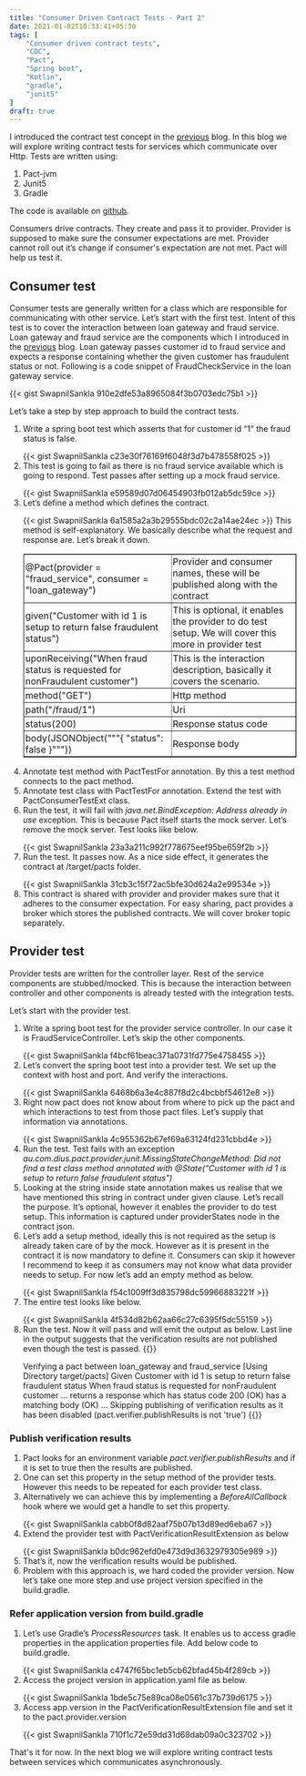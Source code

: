 ```yaml
---
title: "Consumer Driven Contract Tests - Part 2"
date: 2021-01-02T10:33:41+05:30
tags: [
    "Consumer driven contract tests",
    "CDC",
    "Pact",
    "Spring boot",
    "Kotlin",
    "gradle",
    "junit5"
]
draft: true
---
```

I introduced the contract test concept in the <a href="https://swapnilsankla.me/post/consumer-driven-contract-tests-part-1">previous</a> blog. In this blog we will explore writing contract tests for services which communicate over Http. Tests are written using:
<ol>
  <li>Pact-jvm</li>
  <li>Junit5</li>
  <li>Gradle</li>
</ol>

The code is available on <a href="https://github.com/SwapnilSankla/cdc.git">github</a>.

Consumers drive contracts. They create and pass it to provider. Provider is supposed to make sure the consumer expectations are met. Provider cannot roll out it’s change if consumer's expectation are not met. Pact will help us test it.

<h2>Consumer test</h2>
Consumer tests are generally written for a class which are responsible for communicating with other service. Let’s start with the first test. Intent of this test is to cover the interaction between loan gateway and fraud service. Loan gateway and fraud service are the components which I introduced in the <a href="https://swapnilsankla.me/post/consumer-driven-contract-tests-part-1">previous</a> blog. Loan gateway passes customer id to fraud service and expects a response containing whether the given customer has fraudulent status or not. Following is a code snippet of FraudCheckService in the loan gateway service.

{{< gist SwapnilSankla 910e2dfe53a8965084f3b0703edc75b1 >}}

Let’s take a step by step approach to build the contract tests. 

<ol>
<li>Write a spring boot test which asserts that for customer id “1” the fraud status is false.
<p></p>
{{< gist SwapnilSankla c23e30f76169f6048f3d7b478558f025 >}}
</li>
<li>This test is going to fail as there is no fraud service available which is going to respond. Test passes after setting up a mock fraud service.
<p></p>
{{< gist SwapnilSankla e59589d07d06454903fb012ab5dc59ce >}}
</li>
<li>Let’s define a method which defines the contract.
<p></p>
{{< gist SwapnilSankla 6a1585a2a3b29555bdc02c2a14ae24ec >}}
This method is self-explanatory. We basically describe what the request and response are. Let’s break it down.
<p></p>
<table border="1px">
  <tr>
    <td style="padding: 2px;">@Pact(provider = "fraud_service", consumer = "loan_gateway")</td>
    <td style="padding: 2px;">Provider and consumer names, these will be published along with the contract</td>
  </tr>
  <tr>
    <td style="padding: 2px;">given("Customer with id 1 is setup to return false fraudulent status")</td>
    <td style="padding: 2px;">This is optional, it enables the provider to do test setup. We will cover this more in provider test</td>
  </tr>
  <tr>
    <td style="padding: 2px;">uponReceiving("When fraud status is requested for nonFraudulent customer")</td>
    <td style="padding: 2px;">This is the interaction description, basically it covers the scenario.</td>
  </tr>
  <tr>
    <td style="padding: 2px;">method("GET")</td>
    <td style="padding: 2px;">Http method</td>
  </tr>
  <tr>
    <td style="padding: 2px;">path("/fraud/1")</td>
    <td style="padding: 2px;">Uri</td>
  </tr>
  <tr>
    <td style="padding: 2px;">status(200)</td>
    <td style="padding: 2px;">Response status code</td>
  </tr>
  <tr>
    <td style="padding: 2px;">body(JSONObject("""{ "status": false }"""))</td>
    <td style="padding: 2px;">Response body</td>
  </tr>      
</table>
<p></p>
</li>
<li>Annotate test method with PactTestFor annotation. By this a test method connects to the pact method.</li> 
<li>Annotate test class with PactTestFor annotation. Extend the test with PactConsumerTestExt class.</li>
<li>Run the test, it will fail with <i>java.net.BindException: Address already in use </i> exception. This is because Pact itself starts the mock server. Let’s remove the mock server. Test looks like below.</li>
<p></p>
{{< gist SwapnilSankla 23a3a211c992f778675eef95be659f2b >}}
<li>Run the test. It passes now. As a nice side effect, it generates the contract at /target/pacts folder.
<p></p>
{{< gist SwapnilSankla 31cb3c15f72ac5bfe30d624a2e99534e >}}
</li>
<li>This contract is shared with provider and provider makes sure that it adheres to the consumer expectation. For easy sharing, pact provides a broker which stores the published contracts. We will cover broker topic separately.</li>
</ol>

<h2>Provider test</h2>
Provider tests are written for the controller layer. Rest of the service components are stubbed/mocked. This is because the interaction between controller and other components is already tested with the integration tests. 

Let’s start with the provider test.

<ol>
<li>Write a spring boot test for the provider service controller. In our case it is FraudServiceController. Let’s skip the other components.
<p></p>
{{< gist SwapnilSankla f4bcf61beac371a0731fd775e4758455 >}}
</li>
<li>Let’s convert the spring boot test into a provider test. We set up the context with host and port. And verify the interactions.
<p></p>
{{< gist SwapnilSankla 6468b6a3e4c887f8d2c4bcbbf54612e8 >}}
</li>
<li>
Right now pact does not know about from where to pick up the pact and which interactions to test from those pact files. Let’s supply that information via annotations.
<p></p>
{{< gist SwapnilSankla 4c955362b67ef69a63124fd231cbbd4e >}}
</li>
<li>Run the test. Test fails with an exception <i>au.com.dius.pact.provider.junit.MissingStateChangeMethod: Did not find a test class method annotated with @State("Customer with id 1 is setup to return false fraudulent status")</i></li>
<li>Looking at the string inside state annotation makes us realise that we have mentioned this string in contract under given clause. Let’s recall the purpose. It’s optional, however it enables the provider to do test setup. This information is captured under providerStates node in the contract json.</li>
<li>Let’s add a setup method, ideally this is not required as the setup is already taken care of by the mock. However as it is present in the contract it is now mandatory to define it. Consumers can skip it however I recommend to keep it as consumers may not know what data provider needs to setup. For now let’s add an empty method as below. 
<p></p>
{{< gist SwapnilSankla f54c1009ff3d835798dc59966883221f >}}
</li>
<li>The entire test looks like below.
<p></p>
{{< gist SwapnilSankla 4f534d82b62aa66c27c6395f5dc55159 >}}
</li>
<li>Run the test. Now it will pass and will emit the output as below. Last line in the output suggests that the verification results are not published even though the test is passed.
{{<highlight "linenos=table">}}

Verifying a pact between loan_gateway and fraud_service
  [Using Directory target/pacts]
  Given Customer with id 1 is setup to return false fraudulent status
  When fraud status is requested for nonFraudulent customer
  ...
    returns a response which
      has status code 200 (OK)
      has a matching body (OK)
... Skipping publishing of verification results as it has been disabled (pact.verifier.publishResults is not 'true')
{{</highlight >}}
</li>
</ol>

<h3>Publish verification results</h3>
<ol>
<li>Pact looks for an environment variable <i>pact.verifier.publishResults</i> and if it is set to true then the results are published.</li>
<li>One can set this property in the setup method of the provider tests. However this needs to be repeated for each provider test class.</li>
<li>Alternatively we can achieve this by implementing a <i>BeforeAllCallback</i> hook where we would get a handle to set this property.
<p></p>
{{< gist SwapnilSankla cabb0f8d82aaf75b07b13d89ed6eba67 >}}
</li>
<li>Extend the provider test with PactVerificationResultExtension as below
<p></p>
{{< gist SwapnilSankla b0dc962efd0e473d9d3632979305e989 >}}
</li>
<li>That’s it, now the verification results would be published.</li>
<li>Problem with this approach is, we hard coded the provider version. Now let’s take one more step and use project version specified in the build.gradle.</li>
</ol>
<h3>Refer application version from build.gradle</h3>
<ol>
<li>
Let’s use Gradle’s <i>ProcessResources</i> task. It enables us to access gradle properties in the application properties file. Add below code to build.gradle.
<p></p>
{{< gist SwapnilSankla c4747f65bc1eb5cb62bfad45b4f289cb >}}
</li>
<li>
Access the project version in application.yaml file as below.
<p></p>
{{< gist SwapnilSankla 1bde5c75e89ca08e0561c37b739d6175 >}}
</li>
<li>
Access app.version in the PactVerificationResultExtension file and set it to the pact.provider.version
<p></p>
{{< gist SwapnilSankla 710f1c72e59dd31d68dab09a0c323702 >}}
</li>
</ol>

That's it for now. In the next blog we will explore writing contract tests between services which communicates asynchronously.


